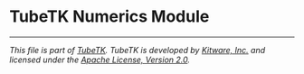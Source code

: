 TubeTK Numerics Module
======================

---
*This file is part of [TubeTK](http://www.tubetk.org). TubeTK is developed by [Kitware, Inc.](http://www.kitware.com) and licensed under the [Apache License, Version 2.0](http://www.apache.org/licenses/LICENSE-2.0).*
